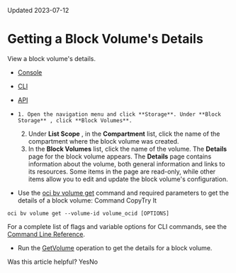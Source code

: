Updated 2023-07-12
# Getting a Block Volume's Details
View a block volume's details.
  * [Console](https://docs.oracle.com/en-us/iaas/Content/Block/Tasks/get-bv-volume.htm)
  * [CLI](https://docs.oracle.com/en-us/iaas/Content/Block/Tasks/get-bv-volume.htm)
  * [API](https://docs.oracle.com/en-us/iaas/Content/Block/Tasks/get-bv-volume.htm)


  *     1. Open the navigation menu and click **Storage**. Under **Block Storage** , click **Block Volumes**. 
    2. Under **List Scope** , in the **Compartment** list, click the name of the compartment where the block volume was created.
    3. In the **Block Volumes** list, click the name of the volume.
The **Details** page for the block volume appears. The **Details** page contains information about the volume, both general information and links to its resources. Some items in the page are read-only, while other items allow you to edit and update the block volume's configuration. 
  * Use the [oci bv volume get](https://docs.oracle.com/iaas/tools/oci-cli/latest/oci_cli_docs/cmdref/bv/volume/get.html) command and required parameters to get the details of a block volume:
Command
CopyTry It
```
oci bv volume get --volume-id volume_ocid [OPTIONS]
```

For a complete list of flags and variable options for CLI commands, see the [Command Line Reference](https://docs.oracle.com/iaas/tools/oci-cli/latest/oci_cli_docs/index.html).
  * Run the [GetVolume](https://docs.oracle.com/iaas/api/#/en/iaas/latest/Volume/GetVolume) operation to get the details for a block volume.


Was this article helpful?
YesNo

